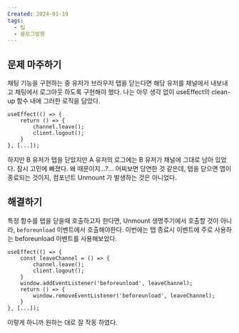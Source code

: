 ```yaml
---
Created: 2024-01-19
tags:
  - 팁
  - 블로그발행
---
```

## 문제 마주하기

채팅 기능을 구현하는 중 유저가 브라우저 탭을 닫는다면 해당 유저를 채널에서 내보내고 채팅에서 로그아웃 하도록 구현해야 했다. 나는 아무 생각 없이 useEffect의 clean-up 함수 내에 그러한 로직을 담았다.

```tsx
useEffect(() => {
	return () => {
		channel.leave();
		client.logout();
	}
}, [...]);
```

하지만 B 유저가 탭을 닫았지만 A 유저의 로그에는 B 유저가 채널에 그대로 남아 있었다. 잠시 고민에 빠졌다. 왜 때문이지...?... 어찌보면 당연한 것 같은데, 탭을 닫으면 앱이 종료되는 것이지, 컴포넌트 Unmount 가 발생하는 것은 아니었다.

## 해결하기

특정 함수를 탭을 닫을때 호출하고자 한다면, Unmount 생명주기에서 호출할 것이 아니라, `beforeunload` 이벤트에서 호출해야한다. 이번에는 탭 종료시 이벤트에 주로 사용하는 beforeunload 이벤트를 사용해보았다.

```tsx
useEffect(() => {
	const leaveChannel = () => {
		channel.leave();
		client.logout();
	}
	window.addEventListener('beforeunload', leaveChannel);
	return () => {
		window.removeEventListener('beforeunload', leaveChannel);
	}
}, [...]);
```

이렇게 하니까 원하는 대로 잘 작동 하였다.